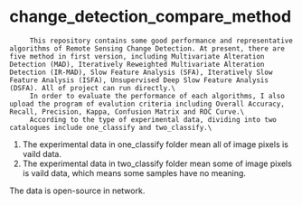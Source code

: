 # change_detection_compare_method
         This repository contains some good performance and representative algorithms of Remote Sensing Change Detection. At present, there are five method in first version, including Multivariate Alteration Detection (MAD), Iteratively Reweighted Multivariate Alteration Detection (IR-MAD), Slow Feature Analysis (SFA), Iteratively Slow Feature Analysis (ISFA), Unsupervised Deep Slow Feature Analysis (DSFA). All of project can run directly.\
         In order to evaluate the performance of each algorithms, I also upload the program of evalution criteria including Overall Accuracy, Recall, Precision, Kappa, Confusion Matrix and ROC Curve.\
         According to the type of experimental data, dividing into two catalogues include one_classify and two_classify.\
1. The experimental data in one_classify folder mean all of image pixels is vaild data.
2. The experimental data in two_classify folder mean some of image pixels is vaild data, which means some samples have no meaning.

The data is open-source in network. 
